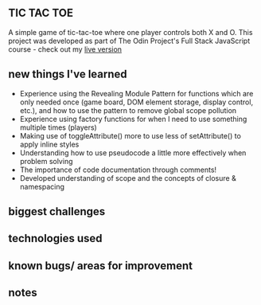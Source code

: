 ## TIC TAC TOE

A simple game of tic-tac-toe where one player controls both X and O. This project was developed as part of The Odin Project's Full Stack JavaScript course - check out my [live version]()

## new things I've learned

- Experience using the Revealing Module Pattern for functions which are only needed once (game board, DOM element storage, display control, etc.), and how to use the pattern to remove global scope pollution
- Experience using factory functions for when I need to use something multiple times (players)
- Making use of toggleAttribute() more to use less of setAttribute() to apply inline styles
- Understanding how to use pseudocode a little more effectively when problem solving
- The importance of code documentation through comments!
- Developed understanding of scope and the concepts of closure & namespacing

## biggest challenges



## technologies used



## known bugs/ areas for improvement



## notes

